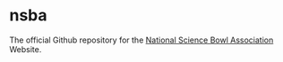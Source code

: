 # nsba
The official Github repository for the [National Science Bowl Association](https://nsba.herokuapp.com) Website.

